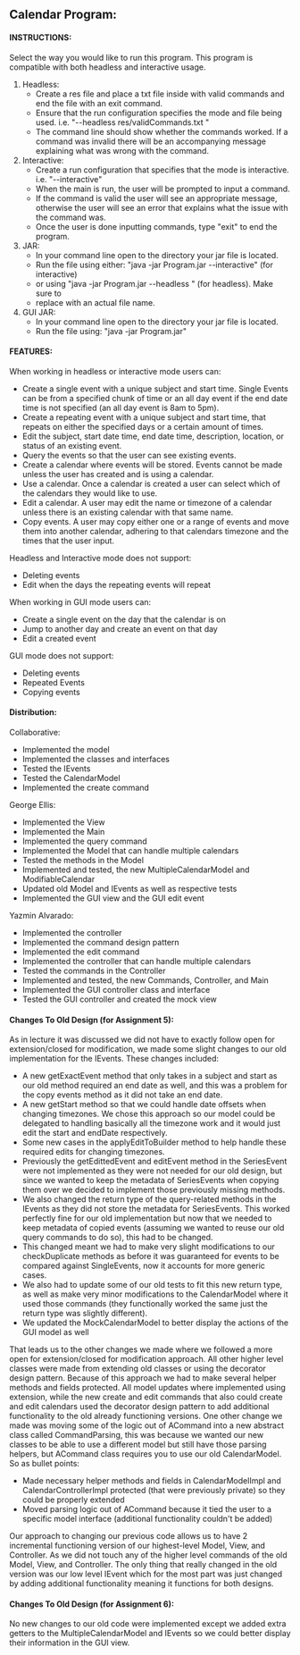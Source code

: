 ## Calendar Program:

#### INSTRUCTIONS:
Select the way you would like to run this program. This program is compatible with both 
headless and interactive usage.
   1) Headless: 
      *  Create a res file and place a txt file inside with valid commands and end the file with an
   exit command.  
      * Ensure that the run configuration specifies the mode and file being used. 
   i.e. "--headless res/validCommands.txt "
      * The command line should show whether the commands worked.  If a command was invalid there 
   will be an accompanying message explaining what was wrong with the command. 
   2) Interactive: 
      * Create a run configuration that specifies that the mode is interactive. 
      i.e. "--interactive"
      * When the main is run, the user will be prompted to input a command.  
      * If the command is valid the user will see an appropriate message, otherwise the user will
   see an error that explains what the issue with the command was.  
      * Once the user is done inputting commands, type "exit" to end the program.
   3) JAR:
      * In your command line open to the directory your jar file is located.
      * Run the file using either: "java -jar Program.jar --interactive" (for interactive)
      * or using "java -jar Program.jar --headless <filename>" (for headless). Make sure to
      * replace <filename> with an actual file name.
   4) GUI JAR:
      * In your command line open to the directory your jar file is located.
      * Run the file using: "java -jar Program.jar"

#### FEATURES: 
When working in headless or interactive mode users can:
* Create a single event with a unique subject and start time.  Single Events can be from a 
specified chunk of time or an all day event if the end date time is not specified (an all day event 
is 8am to 5pm).
* Create a repeating event with a unique subject and start time, that repeats on either the 
specified days or a certain amount of times. 
* Edit the subject, start date time, end date time, description, location, or status of an existing
event.
* Query the events so that the user can see existing events.
* Create a calendar where events will be stored.  Events cannot be made unless the user has created 
and is using a calendar. 
* Use a calendar.  Once a calendar is created a user can select which of the calendars they would 
like to use.
* Edit a calendar.  A user may edit the name or timezone of a calendar unless there is an existing 
calendar with that same name.
* Copy events.  A user may copy either one or a range of events and move them into another calendar,
adhering to that calendars timezone and the times that the user input.

Headless and Interactive mode does not support:
* Deleting events 
* Edit when the days the repeating events will repeat

When working in GUI mode users can: 
* Create a single event on the day that the calendar is on
* Jump to another day and create an event on that day 
* Edit a created event

GUI mode does not support: 
* Deleting events
* Repeated Events 
* Copying events 

#### Distribution: 

Collaborative: 
* Implemented the model
* Implemented the classes and interfaces 
* Tested the IEvents
* Tested the CalendarModel
* Implemented the create command

George Ellis:
* Implemented the View
* Implemented the Main
* Implemented the query command
* Implemented the Model that can handle multiple calendars
* Tested the methods in the Model
* Implemented and tested, the new MultipleCalendarModel and ModifiableCalendar
* Updated old Model and IEvents as well as respective tests
* Implemented the GUI view and the GUI edit event


Yazmin Alvarado: 
* Implemented the controller
* Implemented the command design pattern 
* Implemented the edit command 
* Implemented the controller that can handle multiple calendars
* Tested the commands in the Controller
* Implemented and tested, the new Commands, Controller, and Main
* Implemented the GUI controller class and interface
* Tested the GUI controller and created the mock view 

#### Changes To Old Design (for Assignment 5): 

As in lecture it was discussed we did not have to exactly follow open for extension/closed for 
modification, we made some slight changes to our old implementation for the IEvents. These changes
included: 

- A new getExactEvent method that only takes in a subject and start as our old 
method required an end date as well, and this was a problem for the copy events method as it
did not take an end date. 
- A new getStart method so that we could handle date offsets when
changing timezones. We chose this approach so our model could be delegated to handling basically
all the timezone work and it would just edit the start and endDate respectively. 
- Some new cases in the applyEditToBuilder method to help handle these required edits for changing 
timezones. 
- Previously the getEdittedEvent and editEvent method in the SeriesEvent were not implemented as 
they were not needed for our old design, but since we wanted to keep the metadata of SeriesEvents
when copying them over we decided to implement those previously missing methods. 
- We also changed the return type of the query-related methods in the IEvents as they did not store 
the metadata for SeriesEvents. This worked perfectly fine for our old implementation but now that we 
needed to keep metadata of copied events (assuming we wanted to reuse our old query commands to do 
so), this had to be changed. 
- This changed meant we had to make very slight modifications to our checkDuplicate methods as 
before it was guaranteed for events to be compared against SingleEvents, now it accounts for more 
generic cases. 
- We also had to update some of our old tests to fit this new return type, as well as make very 
minor modifications to the CalendarModel where it used those commands (they functionally worked the 
same just the return type was slightly different).
- We updated the MockCalendarModel to better display the actions of the GUI model as well 

That leads us to the other changes we made where we followed a more open for extension/closed for
modification approach. All other higher level classes were made from extending old classes or using
the decorator design pattern. Because of this approach we had to make several helper methods and 
fields protected. All model updates where implemented using extension, while the new create
and edit commands that also could create and edit calendars used the decorator design pattern to
add additional functionality to the old already functioning versions. One other change we made
was moving some of the logic out of ACommand into a new abstract class called CommandParsing,
this was because we wanted our new classes to be able to use a different model but still have those
parsing helpers, but ACommand class requires you to use our old CalendarModel. So as bullet points:

- Made necessary helper methods and fields in CalendarModelImpl and CalendarControllerImpl 
protected (that were previously private) so they could be properly extended
- Moved parsing logic out of ACommand because it tied the user to a specific model interface 
(additional functionality couldn't be added)

Our approach to changing our previous code allows us to have 2 incremental functioning version of 
our highest-level Model, View, and Controller. As we did not touch any of the higher level commands
of the old Model, View, and Controller. The only thing that really changed in the old version was
our low level IEvent which for the most part was just changed by adding additional functionality
meaning it functions for both designs.

#### Changes To Old Design (for Assignment 6): 

No new changes to our old code were implemented except we added extra getters to the 
MultipleCalendarModel and IEvents so we could better display their information in the GUI view.